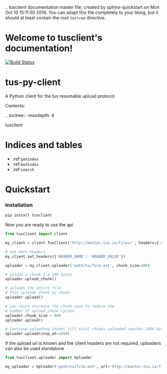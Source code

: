 .. tusclient documentation master file, created by
   sphinx-quickstart on Mon Oct 10 15:11:50 2016.
   You can adapt this file completely to your liking, but it should at least
   contain the root `toctree` directive.

Welcome to tusclient's documentation!
=====================================

[![Build Status](https://travis-ci.org/ifedapoolarewaju/tus-py-client.svg?branch=master)](https://travis-ci.org/ifedapoolarewaju/tus-py-client)

# tus-py-client
A Python client for the tus resumable upload protocol

Contents:

.. toctree::
   :maxdepth: 4

   tusclient


Indices and tables
==================

* :ref:`genindex`
* :ref:`modindex`
* :ref:`search`

Quickstart
==========

### Installation

```bash
pip install tusclient
```

Now you are ready to use the api

```python
from tusclient import client

my_client = client.TusClient('http://master.tus.io/files/', headers={'Authorization': 'Basic xxyyZZAAbbCC='})

# set more headers
my_client.set_headers({'HEADER_NAME': 'HEADER_VALUE'})

uploader = my_client.uploader('path/to/file.ext', chunk_size=200)

# upload a chunk i.e 200 bytes
uploader.upload_chunk()

# uploads the entire file.
# This uploads chunk by chunk.
uploader.upload()

# you could increase the chunk size to reduce the
# number of upload_chunk cycles.
uploader.chunk_size = 800
uploader.upload()

# Continue uploading chunks till total chunks uploaded reaches 1000 bytes.
uploader.upload(stop_at=1000)
```

If the upload url is known and the client headers are not required, uploaders can also be used standalone

```python
from tusclient.uploader import Uploader

my_uploader = Uploader('path/to/file.ext', url='http://master.tus.io/files/abcdef123456', chunk_size=200)
```
